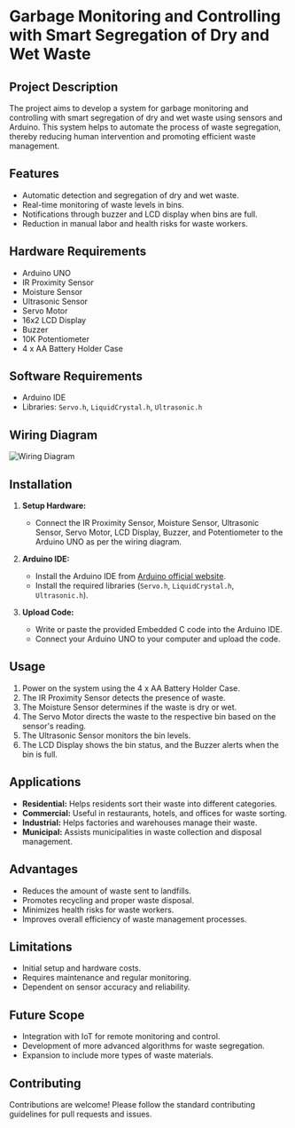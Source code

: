 # Garbage Monitoring and Controlling with Smart Segregation of Dry and Wet Waste

## Project Description
The project aims to develop a system for garbage monitoring and controlling with smart segregation of dry and wet waste using sensors and Arduino. This system helps to automate the process of waste segregation, thereby reducing human intervention and promoting efficient waste management.

## Features
- Automatic detection and segregation of dry and wet waste.
- Real-time monitoring of waste levels in bins.
- Notifications through buzzer and LCD display when bins are full.
- Reduction in manual labor and health risks for waste workers.

## Hardware Requirements
- Arduino UNO
- IR Proximity Sensor
- Moisture Sensor
- Ultrasonic Sensor
- Servo Motor
- 16x2 LCD Display
- Buzzer
- 10K Potentiometer
- 4 x AA Battery Holder Case

## Software Requirements
- Arduino IDE
- Libraries: `Servo.h`, `LiquidCrystal.h`, `Ultrasonic.h`

## Wiring Diagram
![Wiring Diagram](Wiring_diagram.png)

## Installation
1. **Setup Hardware:**
   - Connect the IR Proximity Sensor, Moisture Sensor, Ultrasonic Sensor, Servo Motor, LCD Display, Buzzer, and Potentiometer to the Arduino UNO as per the wiring diagram.

2. **Arduino IDE:**
   - Install the Arduino IDE from [Arduino official website](https://www.arduino.cc/en/Main/Software).
   - Install the required libraries (`Servo.h`, `LiquidCrystal.h`, `Ultrasonic.h`).

3. **Upload Code:**
   - Write or paste the provided Embedded C code into the Arduino IDE.
   - Connect your Arduino UNO to your computer and upload the code.

## Usage
1. Power on the system using the 4 x AA Battery Holder Case.
2. The IR Proximity Sensor detects the presence of waste.
3. The Moisture Sensor determines if the waste is dry or wet.
4. The Servo Motor directs the waste to the respective bin based on the sensor's reading.
5. The Ultrasonic Sensor monitors the bin levels.
6. The LCD Display shows the bin status, and the Buzzer alerts when the bin is full.

## Applications
- **Residential:** Helps residents sort their waste into different categories.
- **Commercial:** Useful in restaurants, hotels, and offices for waste sorting.
- **Industrial:** Helps factories and warehouses manage their waste.
- **Municipal:** Assists municipalities in waste collection and disposal management.

## Advantages
- Reduces the amount of waste sent to landfills.
- Promotes recycling and proper waste disposal.
- Minimizes health risks for waste workers.
- Improves overall efficiency of waste management processes.

## Limitations
- Initial setup and hardware costs.
- Requires maintenance and regular monitoring.
- Dependent on sensor accuracy and reliability.

## Future Scope
- Integration with IoT for remote monitoring and control.
- Development of more advanced algorithms for waste segregation.
- Expansion to include more types of waste materials.

## Contributing
Contributions are welcome! Please follow the standard contributing guidelines for pull requests and issues.

